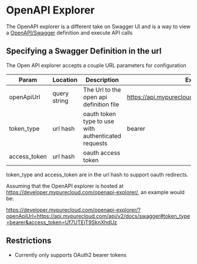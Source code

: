 # OpenAPI Explorer
The OpenAPI explorer is a different take on Swagger UI and is a way to view a [OpenAPI/Swagger](http://swagger.io/) definition and execute API calls

## Specifying a Swagger Definition in the url

The Open API explorer accepts a couple URL parameters for configuration

| Param | Location | Description | Example |
| ----- | -------- | ----------- | ------- |
| openApiUrl | query string | The Url to the open api definition file | https://api.mypurecloud.com/api/v2/docs/swagger |
| token_type | url hash | oauth token type to use with authenticated requests | bearer |
| access_token | url hash | oauth access token |  |

token_type and access_token are in the url hash to support oauth redirects.

Assuming that the OpenAPI explorer is hosted at https://developer.mypurecloud.com/openapi-explorer/, an example would be:

https://developer.mypurecloud.com/openapi-explorer/?openApiUrl=https://api.mypurecloud.com/api/v2/docs/swagger#token_type=bearer&access_token=Uf7UTEjT9SknXhdUz

## Restrictions

* Currently only supports OAuth2 bearer tokens
